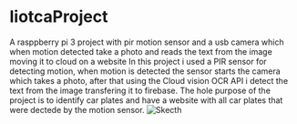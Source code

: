 # IiotcaProject
A rasppberry pi 3 project with pir motion sensor and a usb camera which when motion detected take a photo and reads the text from the image moving it to cloud on a website
In this project i used a PIR sensor for detecting motion, when motion is detected the sensor starts the camera which takes a photo, after that using the Cloud vision OCR API i detect the text from the image transfering it to firebase.
The hole purpose of the project is to identify car plates and have a website with all car plates that were dectede by the motion sensor.
![Skecth](https://github.com/user-attachments/assets/05ca6de4-8a6a-41c7-a29c-19fc8ccdea82)

